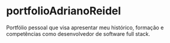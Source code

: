 # portfolioAdrianoReidel
Portfólio pessoal que visa apresentar meu histórico, formação e competências como desenvolvedor de software full stack.
